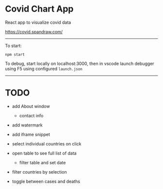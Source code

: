 # Covid Chart App

React app to visualize covid data

https://covid.spandraw.com/

---

To start:

`npm start`

To debug, start locally on localhost:3000, then in vscode launch debugger using F5 using configured `launch.json`

---

# TODO

- add About window
  - contact info
- add watermark
- add iframe snippet

- select individual countries on click
- open table to see full list of data
  - filter table and set date
- filter countries by selection

- toggle between cases and deaths

